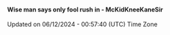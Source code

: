 #### Wise man says only fool rush in - McKidKneeKaneSir
Updated on 06/12/2024 - 00:57:40 (UTC) Time Zone
